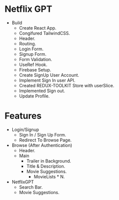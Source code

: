 # Netflix GPT

- Build
  - Create React App.
  - Congifured TailwindCSS.
  - Header.
  - Routing.
  - Login Form.
  - Signup Form.
  - Form Validation.
  - UseRef Hook.
  - Firebase Setup.
  - Create SignUp User Account.
  - Implement Sign In user API.
  - Created REDUX-TOOLKIT Store with userSlice.
  - Implemented Sign out.
  - Update Profile.

# Features

- Login/Signup
  - Sign In / Sign Up Form.
  - Redirect To Browse Page.
- Browse (After Authentication)
  - Header.
  - Main
    - Trailer in Background.
    - Title & Description.
    - Movie Suggestions.
      - MovieLists \* N.
- NetflixGPT
  - Search Bar.
  - Movie Suggestions.
